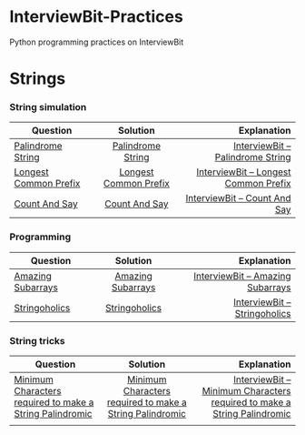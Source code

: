 # InterviewBit-Practices
Python programming practices on InterviewBit

# Strings
### String simulation
| Question        | Solution           | Explanation  |
| ------------- |:-------------:| -----:|
| [Palindrome String](https://www.interviewbit.com/problems/palindrome-string/)| [Palindrome String](https://github.com/woodyko3234/InterviewBit-Practices/blob/master/Strings/String%20simulation/Palindrome_String.py) | [InterviewBit – Palindrome String](https://python5566.wordpress.com/2019/05/06/interviewbit-palindrome-string/) |
| [Longest Common Prefix](https://www.interviewbit.com/problems/longest-common-prefix/) | [Longest Common Prefix](https://github.com/woodyko3234/InterviewBit-Practices/blob/master/Strings/String%20simulation/Longest_Common_Prefix.py) | [InterviewBit – Longest Common Prefix](https://python5566.wordpress.com/2019/05/08/interviewbit-longest-common-prefix/) |
| [Count And Say](https://www.interviewbit.com/problems/count-and-say/) |[Count And Say](https://github.com/woodyko3234/InterviewBit-Practices/blob/master/Strings/String%20simulation/Count_And_Say.py) | [InterviewBit – Count And Say](https://python5566.wordpress.com/2019/05/08/interviewbit-count-and-say/) |

### Programming
| Question        | Solution           | Explanation  |
| ------------- |:-------------:| -----:|
|[Amazing Subarrays](https://www.interviewbit.com/problems/amazing-subarrays/) | [Amazing Subarrays](https://github.com/woodyko3234/InterviewBit-Practices/blob/master/Strings/Programming/Amazing_Subarrays.py) | [InterviewBit – Amazing Subarrays](https://python5566.wordpress.com/2019/05/08/interviewbit-amazing-subarrays/) |
|[Stringoholics](https://www.interviewbit.com/problems/stringoholics/) | [Stringoholics](https://github.com/woodyko3234/InterviewBit-Practices/blob/master/Strings/Programming/Stringoholics.py) | [InterviewBit – Stringoholics](https://python5566.wordpress.com/2019/05/10/interviewbit-stringoholics/) |

### String tricks
| Question        | Solution           | Explanation  |
| ------------- |:-------------:| -----:|
|[Minimum Characters required to make a String Palindromic](https://www.interviewbit.com/problems/minimum-characters-required-to-make-a-string-palindromic/)| [Minimum Characters required to make a String Palindromic](https://github.com/woodyko3234/InterviewBit-Practices/blob/master/Strings/String%20tricks/Minimum_Characters_required_to_make_a_String_Palindromic.py) | [InterviewBit – Minimum Characters required to make a String Palindromic](https://python5566.wordpress.com/2019/05/13/interviewbit-minimum-characters-required-to-make-a-string-palindromic/) |
|[]()|[]()|[]()|
